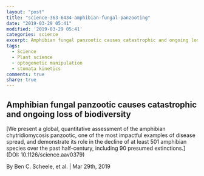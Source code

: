 ```yaml
---
layout: "post"
title: "science-363-6434-amphibian-fungal-panzooting"
date: "2019-03-29 05:41"
modified: '2019-03-29 05:41'
categories: science
excerpt: Amphibian fungal panzootic causes catastrophic and ongoing loss of biodiversity
tags:
  - Science
  - Plant science
  - optogenetic manipulation
  - stomata kinetics
comments: true
share: true
---
```


## Amphibian fungal panzootic causes catastrophic and ongoing loss of biodiversity

[We present a global, quantitative assessment of the amphibian chytridiomycosis panzootic, one of the most impactful examples of disease spread, and demonstrate its role in the decline of at least 501 amphibian species over the past half-century, including 90 presumed extinctions.](DOI: 10.1126/science.aav0379)

By Ben C. Scheele, et al. | Mar 29th, 2019
